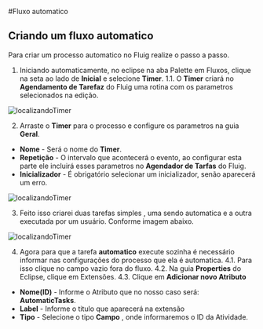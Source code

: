 #Fluxo automatico
## Criando um fluxo automatico

Para criar um processo automatico no Fluig realize o passo a passo.

1. Iniciando automaticamente, no eclipse na aba Palette em Fluxos, clique na seta ao lado de **Inicial** e selecione **Timer**.
1.1. O **Timer** criará no **Agendamento de Tarefaz** do Fluig uma rotina com os parametros selecionados na edição.

![localizandoTimer](https://github.com/robertoShimokawa/Fluig/blob/master/Fluxo%20Automatico/images/localizandoTimer_01.JPG)

2. Arraste o **Timer** para o processo e configure os parametros na guia **Geral**.
* **Nome** - Será o nome do **Timer**.
* **Repetição** - O intervalo que acontecerá o evento, ao configurar esta parte ele incluirá esses parametros no **Agendador de Tarfas** do Fluig.
* **Inicializador** - É obrigatório selecionar um inicializador, senão aparecerá um erro.

![localizandoTimer](https://github.com/robertoShimokawa/Fluig/blob/master/Fluxo%20Automatico/images/confTimer_02.JPG)

3. Feito isso criarei duas tarefas simples , uma sendo automatica e a outra executada por um usuário. Conforme imagem abaixo.

![localizandoTimer](https://github.com/robertoShimokawa/Fluig/blob/master/Fluxo%20Automatico/images/fluxoAuto_03.JPG)

4. Agora para que a tarefa **automatico** execute sozinha é necessário informar nas configurações do processo que ela é automatica.
4.1. Para isso clique no campo vazio fora do fluxo.
4.2. Na guia **Properties** do Eclipse, clique em Extensões.
4.3. Clique em **Adicionar novo Atributo**
* **Nome(ID)** - Informe o Atributo que no nosso caso será: **AutomaticTasks**.
* **Label** - Informe o titulo que aparecerá na extensão
* **Tipo** - Selecione o tipo **Campo** , onde informaremos o ID da Atividade.
